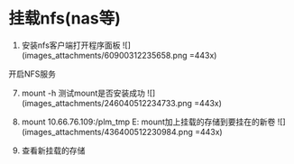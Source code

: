 # 挂载nfs(nas等)
1. 安装nfs客户端打开程序面板
![](images_attachments/60900312235658.png =443x)

开启NFS服务


7. mount -h 测试mount是否安装成功
![](images_attachments/246040512234733.png =443x)

 8. mount 10.66.76.109:/plm_tmp E:   mount加上挂载的存储到要挂在的新卷
![](images_attachments/436400512230984.png =443x)

 9. 查看新挂载的存储


 